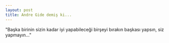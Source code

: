 ```yaml
---
layout: post
title: Andre Gide demiş ki...
---
```


"Başka birinin sizin kadar iyi yapabileceği birşeyi bırakın başkası yapsın, siz yapmayın..."
